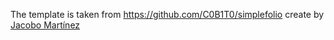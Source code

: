 The template is taken from https://github.com/C0B1T0/simplefolio create by [Jacobo Martínez](https://github.com/cobidev)